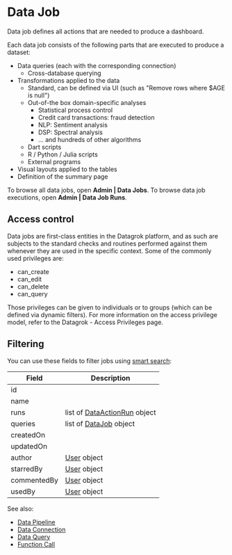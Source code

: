 <!-- TITLE: Data Job -->
<!-- SUBTITLE: -->

# Data Job

Data job defines all actions that are needed to produce a dashboard.

Each data job consists of the following parts that are executed to produce a dataset:

  * Data queries (each with the corresponding connection)
     * Cross-database querying
  * Transformations applied to the data
      * Standard, can be defined via UI (such as "Remove rows where $AGE is null")
      * Out-of-the box domain-specific analyses
          * Statistical process control
          * Credit card transactions: fraud detection
          * NLP: Sentiment analysis
          * DSP: Spectral analysis
          * ... and hundreds of other algorithms
      * Dart scripts
      * R / Python / Julia scripts
      * External programs
  * Visual layouts applied to the tables
  * Definition of the summary page

To browse all data jobs, open **Admin | Data Jobs**. To browse data job executions, open
**Admin | Data Job Runs**.  

## Access control

Data jobs are first-class entities in the Datagrok platform, and as such are subjects to the standard checks 
and routines performed against them whenever they are used in the specific context. Some of the commonly used 
privileges are:

  * can_create
  * can_edit
  * can_delete
  * can_query

Those privileges can be given to individuals or to groups (which can be defined via dynamic filters). 
For more information on the access privilege model, refer to the Datagrok - Access Privileges page.

## Filtering

You can use these fields to filter jobs using [smart search](../overview/smart-search.md):

| Field       | Description                                        |
|-------------|----------------------------------------------------|
| id          |                                                    |
| name        |                                                    |
| runs        | list of [DataActionRun](../overview/functions/function-call.md) object |
| queries     | list of [DataJob](data-job.md) object              |
| createdOn   |                                                    |
| updatedOn   |                                                    | 
| author      | [User](../govern/user.md) object                             |
| starredBy   | [User](../govern/user.md) object                             |
| commentedBy | [User](../govern/user.md) object                             |
| usedBy      | [User](../govern/user.md) object                             |

See also:

  * [Data Pipeline](data-pipeline.md)
  * [Data Connection](data-connection.md)
  * [Data Query](data-query.md)
  * [Function Call](../overview/functions/function-call.md)
